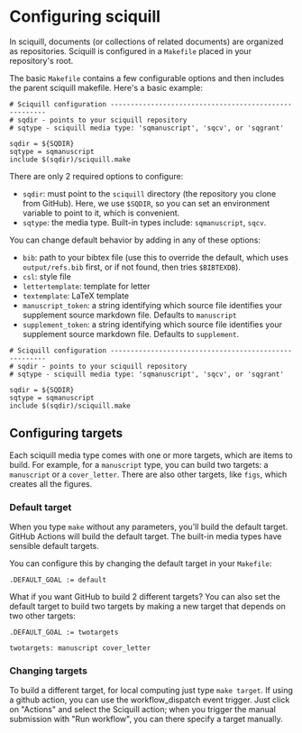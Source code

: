 # Configuring sciquill

In sciquill, documents (or collections of related documents) are organized as repositories.
Sciquill is configured in a `Makefile` placed in your repository's root.

The basic `Makefile` contains a few configurable options and then includes the parent sciquill makefile. Here's a basic example:

```make
# Sciquill configuration ------------------------------------------------------
# sqdir - points to your sciquill repository
# sqtype - sciquill media type: 'sqmanuscript', 'sqcv', or 'sqgrant'

sqdir = ${SQDIR}
sqtype = sqmanuscript
include $(sqdir)/sciquill.make
```

There are only 2 required options to configure:

- `sqdir`: must point to the `sciquill` directory (the repository you clone from GitHub). Here, we use `$SQDIR`, so you can set an environment variable to point to it, which is convenient.
- `sqtype`: the media type. Built-in types include: `sqmanuscript`, `sqcv`.

You can change default behavior by adding in any of these options:

- `bib`: path to your bibtex file (use this to override the default, which uses `output/refs.bib` first, or if not found, then tries `$BIBTEXDB`).
- `csl`:  style file
- `lettertemplate`: template for letter
- `textemplate`: LaTeX template
- `manuscript_token`:  a string identifying which source file identifies your supplement source markdown file. Defaults to `manuscript`
- `supplement_token`: a string identifying which source file identifies your supplement source markdown file. Defaults to `supplement`.

```make
# Sciquill configuration ------------------------------------------------------
# sqdir - points to your sciquill repository
# sqtype - sciquill media type: 'sqmanuscript', 'sqcv', or 'sqgrant'

sqdir = ${SQDIR}
sqtype = sqmanuscript
include $(sqdir)/sciquill.make

```


## Configuring targets

Each sciquill media type comes with one or more targets, which are items to build. For example, for a `manuscript` type, you can build two targets: a `manuscript` or a `cover_letter`. There are also other targets, like `figs`, which creates all the figures.

### Default target

When you type `make` without any parameters, you'll build the default target. GitHub Actions will build the default target. The built-in media types have sensible default targets. 

You can configure this by changing the default target in your `Makefile`:

```console
.DEFAULT_GOAL := default
```

What if you want GitHub to build 2 different targets? You can also set the default target to build two targets by making a new target that depends on two other targets:

```console
.DEFAULT_GOAL := twotargets

twotargets: manuscript cover_letter
```

### Changing targets

To build a different target, for local computing just type `make target`. If using a github action, you can use the workflow_dispatch event trigger. Just click on "Actions" and select the Sciquill action; when you trigger the manual submission with "Run workflow", you can there specify a target manually.

